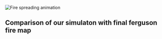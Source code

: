 ![Fire spreading animation](fire_gif.gif)
## Comparison of our simulaton with final ferguson fire map
